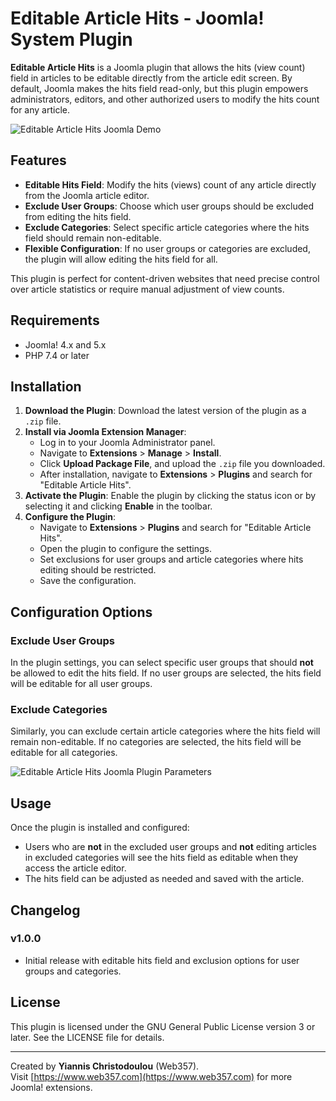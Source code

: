 # Editable Article Hits - Joomla! System Plugin

**Editable Article Hits** is a Joomla plugin that allows the hits (view count) field in articles to be editable directly from the article edit screen. By default, Joomla makes the hits field read-only, but this plugin empowers administrators, editors, and other authorized users to modify the hits count for any article.

![Editable Article Hits Joomla Demo](<https://scrnst.web357.com/Editable%20Article%20Hits%20Joomla%20Plugin%20(demo).png>)

## Features

-   **Editable Hits Field**: Modify the hits (views) count of any article directly from the Joomla article editor.
-   **Exclude User Groups**: Choose which user groups should be excluded from editing the hits field.
-   **Exclude Categories**: Select specific article categories where the hits field should remain non-editable.
-   **Flexible Configuration**: If no user groups or categories are excluded, the plugin will allow editing the hits field for all.

This plugin is perfect for content-driven websites that need precise control over article statistics or require manual adjustment of view counts.

## Requirements

-   Joomla! 4.x and 5.x
-   PHP 7.4 or later

## Installation

1. **Download the Plugin**: Download the latest version of the plugin as a `.zip` file.
2. **Install via Joomla Extension Manager**:
    - Log in to your Joomla Administrator panel.
    - Navigate to **Extensions** > **Manage** > **Install**.
    - Click **Upload Package File**, and upload the `.zip` file you downloaded.
    - After installation, navigate to **Extensions** > **Plugins** and search for "Editable Article Hits".
3. **Activate the Plugin**: Enable the plugin by clicking the status icon or by selecting it and clicking **Enable** in the toolbar.
4. **Configure the Plugin**:
    - Navigate to **Extensions** > **Plugins** and search for "Editable Article Hits".
    - Open the plugin to configure the settings.
    - Set exclusions for user groups and article categories where hits editing should be restricted.
    - Save the configuration.

## Configuration Options

### Exclude User Groups

In the plugin settings, you can select specific user groups that should **not** be allowed to edit the hits field. If no user groups are selected, the hits field will be editable for all user groups.

### Exclude Categories

Similarly, you can exclude certain article categories where the hits field will remain non-editable. If no categories are selected, the hits field will be editable for all categories.

![Editable Article Hits Joomla Plugin Parameters](<https://scrnst.web357.com/Editable%20Article%20Hits%20Joomla%20Plugin%20(params).png>)

## Usage

Once the plugin is installed and configured:

-   Users who are **not** in the excluded user groups and **not** editing articles in excluded categories will see the hits field as editable when they access the article editor.
-   The hits field can be adjusted as needed and saved with the article.

## Changelog

### v1.0.0

-   Initial release with editable hits field and exclusion options for user groups and categories.

## License

This plugin is licensed under the GNU General Public License version 3 or later. See the LICENSE file for details.

---

Created by **Yiannis Christodoulou** (Web357).  
Visit [https://www.web357.com](https://www.web357.com) for more Joomla! extensions.
